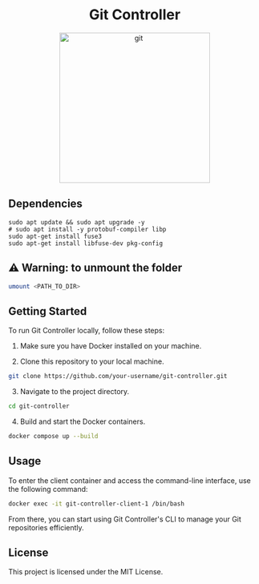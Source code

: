 <h1 align="center">Git Controller</h1>

<p align="center">
    <img src="https://upload.wikimedia.org/wikipedia/commons/thumb/e/e0/Git-logo.svg/1280px-Git-logo.svg.png" alt="git" width=300 />
</p>

## Dependencies

```
sudo apt update && sudo apt upgrade -y
# sudo apt install -y protobuf-compiler libp
sudo apt-get install fuse3
sudo apt-get install libfuse-dev pkg-config
```

## :warning: Warning: to unmount the folder

```bash
umount <PATH_TO_DIR>
```

## Getting Started

To run Git Controller locally, follow these steps:

1. Make sure you have Docker installed on your machine.

2. Clone this repository to your local machine.

```bash
git clone https://github.com/your-username/git-controller.git
```

3. Navigate to the project directory.

```bash
cd git-controller
```

4. Build and start the Docker containers.

```bash
docker compose up --build
```

## Usage

To enter the client container and access the command-line interface, use the following command:

```bash
docker exec -it git-controller-client-1 /bin/bash
```

From there, you can start using Git Controller's CLI to manage your Git repositories efficiently.

## License

This project is licensed under the MIT License.